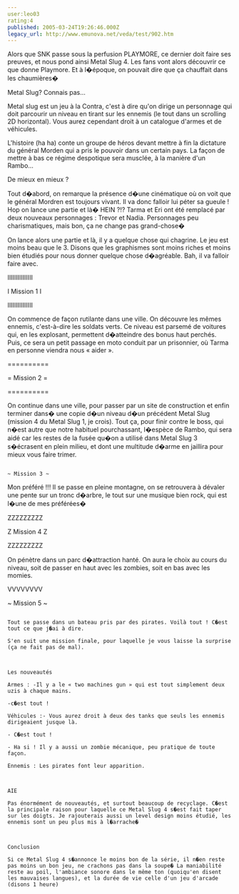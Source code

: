 ```yaml
---
user:leo03
rating:4
published: 2005-03-24T19:26:46.000Z
legacy_url: http://www.emunova.net/veda/test/902.htm
---
```

Alors que SNK passe sous la perfusion PLAYMORE, ce dernier doit faire ses preuves, et nous pond ainsi Metal Slug 4\. Les fans vont alors découvrir ce que donne Playmore. Et à l�époque, on pouvait dire que ça chauffait dans les chaumières�  

  

Metal Slug? Connais pas...  

Metal slug est un jeu à la Contra, c'est à dire qu'on dirige un personnage qui doit parcourir un niveau en tirant sur les ennemis (le tout dans un scrolling 2D horizontal). Vous aurez cependant droit à un catalogue d'armes et de véhicules.  

L'histoire (ha ha) conte un groupe de héros devant mettre à fin la dictature du général Morden qui a pris le pouvoir dans un certain pays. La façon de mettre à bas ce régime despotique sera musclée, à la manière d'un Rambo...  

  

De mieux en mieux ?  

Tout d�abord, on remarque la présence d�une cinématique où on voit que le général Mordren est toujours vivant. Il va donc falloir lui péter sa gueule ! Hop on lance une partie et là� HEIN ?!? Tarma et Eri ont été remplacé par deux nouveaux personnages : Trevor et Nadia. Personnages peu charismatiques, mais bon, ça ne change pas grand-chose�  

On lance alors une partie et là, il y a quelque chose qui chagrine. Le jeu est moins beau que le 3\. Disons que les graphismes sont moins riches et moins bien étudiés pour nous donner quelque chose d�agréable. Bah, il va falloir faire avec.  

  

IIIIIIIIIIIIIII  

I Mission 1 I  

IIIIIIIIIIIIIII  

On commence de façon rutilante dans une ville. On découvre les mêmes ennemis, c'est-à-dire les soldats verts. Ce niveau est parsemé de voitures qui, en les explosant, permettent d�atteindre des bonus haut perchés. Puis, ce sera un petit passage en moto conduit par un prisonnier, où Tarma en personne viendra nous « aider ».  

  

==========  

= Mission 2 =  

==========  

On continue dans une ville, pour passer par un site de construction et enfin terminer dans� une copie d�un niveau d�un précédent Metal Slug (mission 4 du Metal Slug 1, je crois). Tout ça, pour finir contre le boss, qui n�est autre que notre habituel pourchassant, l�espèce de Rambo, qui sera aidé car les restes de la fusée qu�on a utilisé dans Metal Slug 3 s�écrasent en plein milieu, et dont une multitude d�arme en jaillira pour mieux vous faire trimer.   

  

~~~~~~~~~~  

~ Mission 3 ~  

~~~~~~~~~~  

Mon préféré !!! Il se passe en pleine montagne, on se retrouvera à dévaler une pente sur un tronc d�arbre, le tout sur une musique bien rock, qui est l�une de mes préférées�   

  

ZZZZZZZZZ  

Z Mission 4 Z  

ZZZZZZZZZ  

On pénètre dans un parc d�attraction hanté. On aura le choix au cours du niveau, soit de passer en haut avec les zombies, soit en bas avec les momies.  

VVVVVVVV  

~ Mission 5 ~  

~~~~~~~~~~  

Tout se passe dans un bateau pris par des pirates. Voilà tout ! C�est tout ce que j�ai à dire.  

S'en suit une mission finale, pour laquelle je vous laisse la surprise (ça ne fait pas de mal).  

  

Les nouveautés  

Armes : -Il y a le « two machines gun » qui est tout simplement deux uzis à chaque mains.  

-c�est tout !  

Véhicules :- Vous aurez droit à deux des tanks que seuls les ennemis dirigeaient jusque là.  

- C�est tout !  

- Ha si ! Il y a aussi un zombie mécanique, peu pratique de toute façon.  

Ennemis : Les pirates font leur apparition.  

  

AIE  

Pas énormément de nouveautés, et surtout beaucoup de recyclage. C�est la principale raison pour laquelle ce Metal Slug 4 s�est fait taper sur les doigts. Je rajouterais aussi un level design moins étudié, les ennemis sont un peu plus mis à l�arrache�  

  

Conclusion  

Si ce Metal Slug 4 s�annonce le moins bon de la série, il n�en reste pas moins un bon jeu, ne crachons pas dans la soupe� La maniabilité reste au poil, l'ambiance sonore dans le même ton (quoiqu'en disent les mauvaises langues), et la durée de vie celle d'un jeu d'arcade (disons 1 heure)